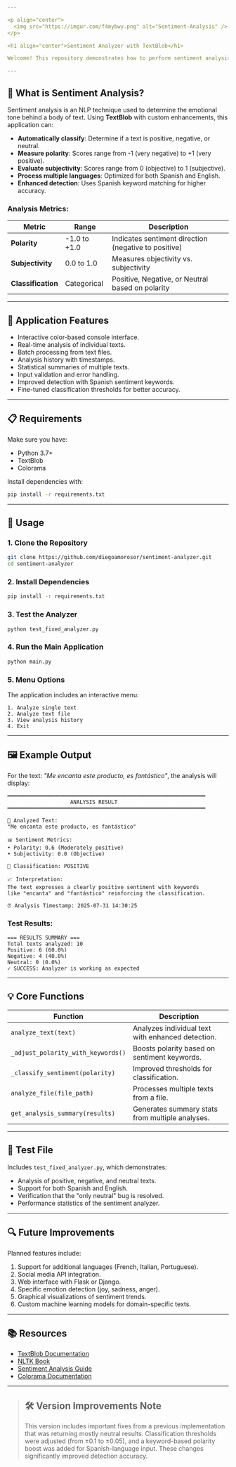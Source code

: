 ```yaml
---

<p align="center"> 
  <img src="https://imgur.com/f4mybwy.png" alt="Sentiment-Analysis" /> 
</p>

<h1 align="center">Sentiment Analyzer with TextBlob</h1>

Welcome! This repository demonstrates how to perform sentiment analysis on text using **TextBlob**, a natural language processing library for Python. The application classifies text as **positive**, **negative**, or **neutral**, and provides detailed metrics for polarity and subjectivity.

---
```


## 📖 What is Sentiment Analysis?

Sentiment analysis is an NLP technique used to determine the emotional tone behind a body of text. Using **TextBlob** with custom enhancements, this application can:

* **Automatically classify**: Determine if a text is positive, negative, or neutral.
* **Measure polarity**: Scores range from -1 (very negative) to +1 (very positive).
* **Evaluate subjectivity**: Scores range from 0 (objective) to 1 (subjective).
* **Process multiple languages**: Optimized for both Spanish and English.
* **Enhanced detection**: Uses Spanish keyword matching for higher accuracy.

### Analysis Metrics:

| **Metric**         | **Range**    | **Description**                                      |
| ------------------ | ------------ | ---------------------------------------------------- |
| **Polarity**       | -1.0 to +1.0 | Indicates sentiment direction (negative to positive) |
| **Subjectivity**   | 0.0 to 1.0   | Measures objectivity vs. subjectivity                |
| **Classification** | Categorical  | Positive, Negative, or Neutral based on polarity     |

---

## 🚀 Application Features

* Interactive color-based console interface.
* Real-time analysis of individual texts.
* Batch processing from text files.
* Analysis history with timestamps.
* Statistical summaries of multiple texts.
* Input validation and error handling.
* Improved detection with Spanish sentiment keywords.
* Fine-tuned classification thresholds for better accuracy.

---

## 📋 Requirements

Make sure you have:

* Python 3.7+
* TextBlob
* Colorama

Install dependencies with:

```bash
pip install -r requirements.txt
```

---

## 📝 Usage

### 1. Clone the Repository

```bash
git clone https://github.com/diegoamorosor/sentiment-analyzer.git
cd sentiment-analyzer
```

### 2. Install Dependencies

```bash
pip install -r requirements.txt
```

### 3. Test the Analyzer

```bash
python test_fixed_analyzer.py
```

### 4. Run the Main Application

```bash
python main.py
```

### 5. Menu Options

The application includes an interactive menu:

```
1. Analyze single text
2. Analyze text file
3. View analysis history
4. Exit
```

---

## 🖼 Example Output

For the text: *"Me encanta este producto, es fantástico"*, the analysis will display:

```text
═══════════════════════════════════════════════════════════════
                    ANALYSIS RESULT
═══════════════════════════════════════════════════════════════

📝 Analyzed Text:
"Me encanta este producto, es fantástico"

📊 Sentiment Metrics:
• Polarity: 0.6 (Moderately positive)
• Subjectivity: 0.0 (Objective)

🎯 Classification: POSITIVE

📈 Interpretation:
The text expresses a clearly positive sentiment with keywords
like "encanta" and "fantástico" reinforcing the classification.

⏰ Analysis Timestamp: 2025-07-31 14:30:25
```

### Test Results:

```text
=== RESULTS SUMMARY ===
Total texts analyzed: 10
Positive: 6 (60.0%)
Negative: 4 (40.0%)
Neutral: 0 (0.0%)
✓ SUCCESS: Analyzer is working as expected
```

---

## 💡 Core Functions

| **Function**                       | **Description**                                   |
| ---------------------------------- | ------------------------------------------------- |
| `analyze_text(text)`               | Analyzes individual text with enhanced detection. |
| `_adjust_polarity_with_keywords()` | Boosts polarity based on sentiment keywords.      |
| `_classify_sentiment(polarity)`    | Improved thresholds for classification.           |
| `analyze_file(file_path)`          | Processes multiple texts from a file.             |
| `get_analysis_summary(results)`    | Generates summary stats from multiple analyses.   |

---

## 🧪 Test File

Includes `test_fixed_analyzer.py`, which demonstrates:

* Analysis of positive, negative, and neutral texts.
* Support for both Spanish and English.
* Verification that the "only neutral" bug is resolved.
* Performance statistics of the sentiment analyzer.

---

## 🔍 Future Improvements

Planned features include:

1. Support for additional languages (French, Italian, Portuguese).
2. Social media API integration.
3. Web interface with Flask or Django.
4. Specific emotion detection (joy, sadness, anger).
5. Graphical visualizations of sentiment trends.
6. Custom machine learning models for domain-specific texts.

---

## 📚 Resources

* [TextBlob Documentation](https://textblob.readthedocs.io/)
* [NLTK Book](https://www.nltk.org/book/)
* [Sentiment Analysis Guide](https://www.sciencedirect.com/science/article/pii/S131915782400137X)
* [Colorama Documentation](https://pypi.org/project/colorama/)

---

> ## 🛠 Version Improvements Note
>
> This version includes important fixes from a previous implementation that was returning mostly neutral results. Classification thresholds were adjusted (from ±0.1 to ±0.05), and a keyword-based polarity boost was added for Spanish-language input. These changes significantly improved detection accuracy.

